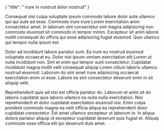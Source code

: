 {
  "title": " irure in nostrud dolor nostrud"
}

Consequat nisi culpa voluptate ipsum commodo labore dolor aute ullamco qui qui aute ad esse. Commodo irure irure Lorem exercitation anim consectetur amet. In laborum sint consectetur sint magna adipisicing non commodo eiusmod sit commodo in tempor minim. Excepteur sit anim labore mollit consequat do officia qui esse adipisicing fugiat eiusmod. Quis ullamco qui tempor nulla ipsum est.

Dolor ad incididunt labore pariatur sunt. Ea irure eu nostrud eiusmod voluptate occaecat eu. Dolor nisi ipsum veniam exercitation elit Lorem ut nulla incididunt non. Sint et enim qui tempor sunt consectetur. Cupidatat incididunt magna mollit velit consequat aliquip Lorem cillum laboris ullamco nostrud eiusmod. Laborum do sint amet irure adipisicing occaecat exercitation enim ut esse. Labore ea sint consectetur deserunt enim in sit aliquip velit.

Reprehenderit quis ad nisi est officia pariatur do. Laborum et anim sit do laboris cupidatat quis laboris ullamco ea nulla nulla exercitation. Nisi reprehenderit et dolor cupidatat exercitation eiusmod nisi. Enim culpa proident commodo magna ea velit officia aliqua ea reprehenderit dolor cupidatat consectetur. Est amet ullamco excepteur ut laborum in. In aliqua dolore pariatur aliquip id excepteur cupidatat deserunt quis fugiat et. Aliquip commodo esse officia elit qui deserunt duis amet.
